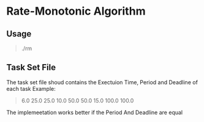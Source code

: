 # Rate-Monotonic Algorithm

## Usage
> ./rm <task set>

## Task Set File

The task set file shoud contains the Exectuion Time, Period and Deadline of each task
Example:
> 6.0 25.0 25.0
> 10.0 50.0 50.0
> 15.0 100.0 100.0

The implemeetation works better if the Period And Deadline are equal
